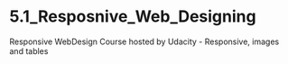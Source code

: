 # 5.1_Resposnive_Web_Designing
 Responsive WebDesign Course hosted by Udacity - Responsive, images and tables
